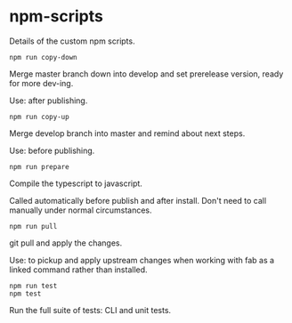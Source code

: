 # npm-scripts

Details of the custom npm scripts.

    npm run copy-down

Merge master branch down into develop and set prerelease version, ready for more dev-ing.

Use: after publishing.

    npm run copy-up

Merge develop branch into master and remind about next steps.

Use: before publishing.

    npm run prepare

Compile the typescript to javascript.

Called automatically before publish and after install. Don't need to call manually under normal circumstances.

    npm run pull

git pull and apply the changes.

Use: to pickup and apply upstream changes when working with fab as a linked command rather than installed.

    npm run test
    npm test

Run the full suite of tests: CLI and unit tests.
